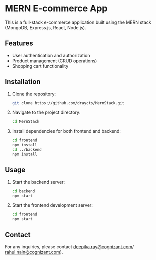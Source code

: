 # MERN E-commerce App

This is a full-stack e-commerce application built using the MERN stack (MongoDB, Express.js, React, Node.js).

## Features

- User authentication and authorization
- Product management (CRUD operations)
- Shopping cart functionality

## Installation

1. Clone the repository:
    ```bash
    git clone https://github.com/draycts/MernStack.git
    ```
2. Navigate to the project directory:
    ```bash
    cd MernStack
    ```
3. Install dependencies for both frontend and backend:
    ```bash
    cd frontend
    npm install
    cd ../backend
    npm install
    ```

## Usage

1. Start the backend server:
    ```bash
    cd backend
    npm start
    ```
2. Start the frontend development server:
    ```bash
    cd frontend
    npm start
    ```

## Contact

For any inquiries, please contact deepika.ray@cognizant.com/ rahul.nain@cognizant.com).